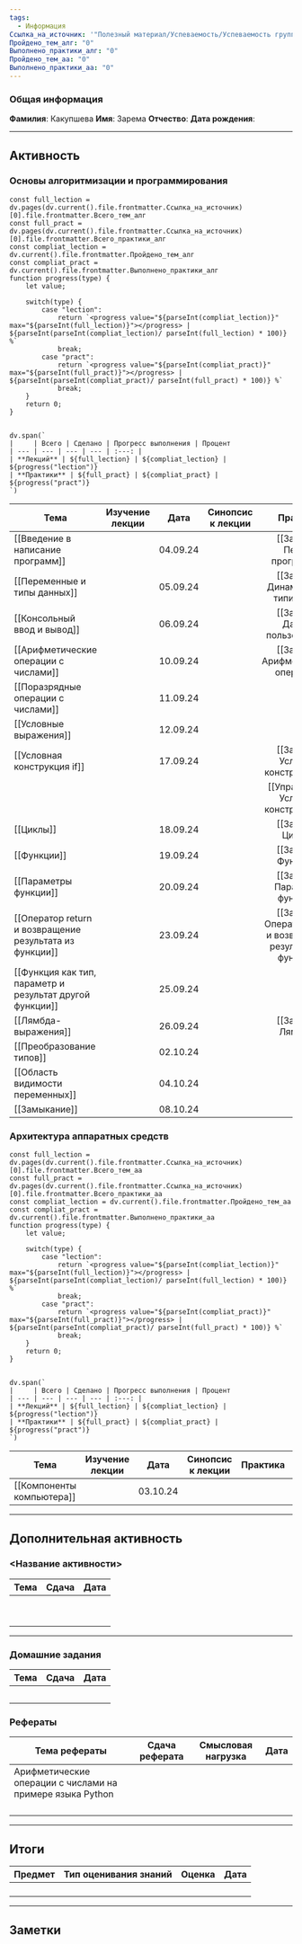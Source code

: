 ```yaml
---
tags:
  - Информация
Ссылка_на_источник: '"Полезный материал/Успеваемость/Успеваемость группы 206"'
Пройдено_тем_алг: "0"
Выполнено_практики_алг: "0"
Пройдено_тем_aa: "0"
Выполнено_практики_aa: "0"
---
```

### Общая информация

**Фамилия**: Какупшева
**Имя**: Зарема
**Отчество**:
**Дата рождения**: 

---
## Активность

### Основы алгоритмизации и программирования

```dataviewjs
const full_lection = dv.pages(dv.current().file.frontmatter.Ссылка_на_источник)[0].file.frontmatter.Всего_тем_алг
const full_pract = dv.pages(dv.current().file.frontmatter.Ссылка_на_источник)[0].file.frontmatter.Всего_практики_алг
const compliat_lection = dv.current().file.frontmatter.Пройдено_тем_алг
const compliat_pract = dv.current().file.frontmatter.Выполнено_практики_алг
function progress(type) {
    let value;
    
    switch(type) {
        case "lection": 
			return `<progress value="${parseInt(compliat_lection)}" max="${parseInt(full_lection)}"></progress> | ${parseInt(parseInt(compliat_lection)/ parseInt(full_lection) * 100)} %`
            break;
        case "pract":
			return `<progress value="${parseInt(compliat_pract)}" max="${parseInt(full_pract)}"></progress> | ${parseInt(parseInt(compliat_pract)/ parseInt(full_pract) * 100)} %`
            break;
    }
    return 0;
}


dv.span(`
|     | Всего | Сделано | Прогресс выполнения | Процент 
| --- | --- | --- | --- | :---: |
| **Лекций** | ${full_lection} | ${compliat_lection} | ${progress("lection")}
| **Практики** | ${full_pract} | ${compliat_pract} | ${progress("pract")}
`)
```

| Тема                                                     | Изучение лекции | Дата     | Синопсис к лекции |                             Практика                             | Дата |
| -------------------------------------------------------- | :-------------: | -------- | :---------------: | :--------------------------------------------------------------: | ---- |
| [[Введение в написание программ]]                        |                 | 04.09.24 |                   |                  [[Задание. Первая программа]]                   |      |
| [[Переменные и типы данных]]                             |                 | 05.09.24 |                   |               [[Задание. Динамическая типизация]]                |      |
| [[Консольный ввод и вывод]]                              |                 | 06.09.24 |                   |                 [[Задание. Данные пользователя]]                 |      |
| [[Арифметические операции с числами]]                    |                 | 10.09.24 |                   |               [[Задание. Арифметические операции]]               |      |
| [[Поразрядные операции с числами]]                       |                 | 11.09.24 |                   |                                                                  |      |
| [[Условные выражения]]                                   |                 | 12.09.24 |                   |                                                                  |      |
| [[Условная конструкция if]]                              |                 | 17.09.24 |                   |               [[Задание. Условная конструкция if]]               |      |
|                                                          |                 |          |                   |             [[Упражнения. Условная конструкция if]]              |      |
| [[Циклы]]                                                |                 | 18.09.24 |                   |                        [[Задание. Циклы]]                        |      |
| [[Функции]]                                              |                 | 19.09.24 |                   |                       [[Задание. Функции]]                       |      |
| [[Параметры функции]]                                    |                 | 20.09.24 |                   |                  [[Задание. Параметры функций]]                  |      |
| [[Оператор return и возвращение результата из функции]]  |                 | 23.09.24 |                   | [[Задание. Оператор return и возвращение результата из функции]] |      |
| [[Функция как тип, параметр и результат другой функции]] |                 | 25.09.24 |                   |                                                                  |      |
| [[Лямбда-выражения]]                                     |                 | 26.09.24 |                   |                       [[Задание. Лямбда]]                        |      |
| [[Преобразование типов]]                                 |                 | 02.10.24 |                   |                                                                  |      |
| [[Область видимости переменных]]                         |                 | 04.10.24 |                   |                                                                  |      |
| [[Замыкание]]                                            |                 | 08.10.24 |                   |                                                                  |      |
### Архитектура аппаратных средств

```dataviewjs
const full_lection = dv.pages(dv.current().file.frontmatter.Ссылка_на_источник)[0].file.frontmatter.Всего_тем_aa
const full_pract = dv.pages(dv.current().file.frontmatter.Ссылка_на_источник)[0].file.frontmatter.Всего_практики_aa
const compliat_lection = dv.current().file.frontmatter.Пройдено_тем_aa
const compliat_pract = dv.current().file.frontmatter.Выполнено_практики_aa
function progress(type) {
    let value;
    
    switch(type) {
        case "lection": 
			return `<progress value="${parseInt(compliat_lection)}" max="${parseInt(full_lection)}"></progress> | ${parseInt(parseInt(compliat_lection)/ parseInt(full_lection) * 100)} %`
            break;
        case "pract":
			return `<progress value="${parseInt(compliat_pract)}" max="${parseInt(full_pract)}"></progress> | ${parseInt(parseInt(compliat_pract)/ parseInt(full_pract) * 100)} %`
            break;
    }
    return 0;
}


dv.span(`
|     | Всего | Сделано | Прогресс выполнения | Процент 
| --- | --- | --- | --- | :---: |
| **Лекций** | ${full_lection} | ${compliat_lection} | ${progress("lection")}
| **Практики** | ${full_pract} | ${compliat_pract} | ${progress("pract")}
`)
```


| Тема                      | Изучение лекции | Дата     | Синопсис к лекции | Практика | Дата |
| ------------------------- | :-------------: | -------- | :---------------: | :------: | ---- |
| [[Компоненты компьютера]] |                 | 03.10.24 |                   |          |      |

---
## Дополнительная активность

### <Название активности>

| Тема | Сдача | Дата |
| ---- | :---: | :--: |
|      |       |      |
|      |       |      |
|      |       |      |
|      |       |      |
|      |       |      |
|      |       |      |
|      |       |      |
|      |       |      |
|      |       |      |

---
### Домашние задания 

| Тема | Сдача | Дата |
| ---- | :---: | ---- |
|      |       |      |
|      |       |      |
|      |       |      |
|      |       |      |
|      |       |      |

### Рефераты

| Тема рефераты                                             | Сдача реферата | Смысловая нагрузка | Дата |
| --------------------------------------------------------- | :------------: | :----------------: | :--: |
| Арифметические операции с числами на примере языка Python |                |                    |      |
|                                                           |                |                    |      |
|                                                           |                |                    |      |
|                                                           |                |                    |      |
|                                                           |                |                    |      |

---
## Итоги

| Предмет | Тип оценивания знаний | Оценка | Дата |
| ------- | :-------------------: | :----: | :--: |
|         |                       |        |      |
|         |                       |        |      |
|         |                       |        |      |
|         |                       |        |      |

---
## Заметки